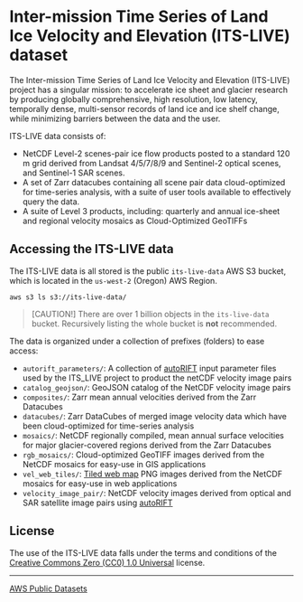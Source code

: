# Inter-mission Time Series of Land Ice Velocity and Elevation (ITS-LIVE) dataset

The Inter-mission Time Series of Land Ice Velocity and Elevation (ITS-LIVE) project has a singular mission: to accelerate ice sheet and glacier research by producing globally comprehensive, high resolution, low latency, temporally dense, multi-sensor records of land ice and ice shelf change, while minimizing barriers between the data and the user.

ITS-LIVE data consists of:
* NetCDF Level-2 scenes-pair ice flow products posted to a standard 120 m grid derived from Landsat 4/5/7/8/9 and Sentinel-2 optical scenes, and Sentinel-1 SAR scenes.
* A set of Zarr datacubes containing all scene pair data cloud-optimized for time-series analysis, with a suite of user tools available to effectively query the data.
* A suite of Level 3 products, including: quarterly and annual ice-sheet and regional velocity mosaics as Cloud-Optimized GeoTIFFs


## Accessing the ITS-LIVE data

The ITS-LIVE data is all stored is the public `its-live-data` AWS S3 bucket, which is located in the `us-west-2` (Oregon) AWS Region. 

```shell
aws s3 ls s3://its-live-data/
```

> [CAUTION!]
> There are over 1 billion objects in the `its-live-data` bucket. Recursively listing the whole bucket is **not** recommended.

The data is organized under a collection of prefixes (folders) to ease access:

* `autorift_parameters/`: A collection of [autoRIFT](https://github.com/nasa-jpl/autoRIFT/) input parameter files used by the ITS_LIVE project to product the netCDF velocity image pairs
* `catalog_geojson/`: GeoJSON catalog of the NetCDF velocity image pairs
* `composites/`: Zarr mean annual velocities derived from the Zarr Datacubes
* `datacubes/`: Zarr DataCubes of merged image velocity data which have been cloud-optimized for time-series analysis
* `mosaics/`: NetCDF regionally compiled, mean annual surface velocities for major glacier-covered regions derived from the Zarr Datacubes
* `rgb_mosaics/`: Cloud-optimized GeoTIFF images derived from the NetCDF mosaics for easy-use in GIS applications
* `vel_web_tiles/`: [Tiled web map](https://en.wikipedia.org/wiki/Tiled_web_map) PNG images derived from the NetCDF mosaics for easy-use in web applications
* `velocity_image_pair/`: NetCDF velocity images derived from optical and SAR satellite image pairs using [autoRIFT](https://github.com/nasa-jpl/autoRIFT/)


## License

The use of the ITS-LIVE data falls under the terms and conditions of the [Creative Commons Zero (CC0) 1.0 Universal](https://creativecommons.org/publicdomain/zero/1.0/) license.

---

[AWS Public Datasets](http://aws.amazon.com/public-datasets)

